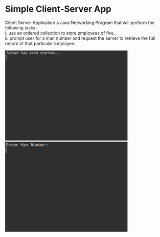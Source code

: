 # Simple Client-Server App

Client Server Application a Java Networking Program that will perform the following tasks: <br>
i. use an ordered collection to store employees of five.  <br>
ii. prompt user for a man number and request the server to retrieve the full record of that particular Employee. <br>

<p float="left">
  <img src="start_server.PNG" alt="Start Server Screenshot" width="400" />
  <img src="start_client.PNG" alt="Start Client Screenshot" width="400" />
</p>
